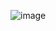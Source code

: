 ![image](https://github.com/PaingThetKo/Csharp-TextEditor-Notepad-/assets/147700105/ac205ac8-06ec-4d69-a293-0bba34b5edc7)
